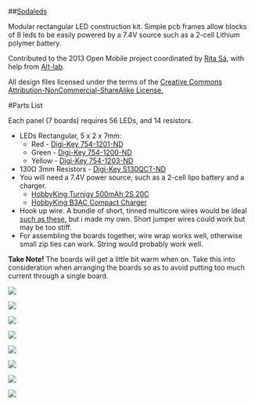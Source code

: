 ##[Sodaleds](http://www.tiago.co.nz/sodaleds.html)

Modular rectangular LED construction kit. Simple pcb frames allow blocks of 8 leds to be easily powered by a 7.4V source such as a 2-cell Lithium polymer battery.

Contributed to the 2013 Open Mobile project coordinated by [Rita Sá](http://www.rita-sa.com/index.html), with help from [Alt-lab](http://altlab.org/).

All design files licensed under the terms of the [Creative Commons Attribution-NonCommercial-ShareAlike License.](http://creativecommons.org/licenses/by-nc-sa/3.0/legalcode)

#Parts List

Each panel (7 boards) requires 56 LEDs, and 14 resistors.
*	LEDs Rectangular, 5 x 2 x 7mm:
	-	Red - [Digi-Key 754-1201-ND](http://www.digikey.co.uk/product-detail/en/WP113IDT/754-1201-ND/1747600)
	-	Green - [Digi-Key 754-1200-ND](http://www.digikey.com/product-detail/en/WP113GDT/754-1200-ND/1747599)
	-	Yellow - [Digi-Key 754-1203-ND](http://www.digikey.com/product-detail/en/WP113YDT/754-1203-ND/1747602)
*	130Ω 3mm Resistors - [Digi-Key S130QCT-ND](http://www.digikey.com/product-detail/en/CFM14JT130R/S130QCT-ND/2617670)
*	You will need a 7.4V power source, such as a 2-cell lipo battery and a charger.
	-	[HobbyKing Turnigy 500mAh 2S 20C](http://hobbyking.com/hobbyking/store/__9187__Turnigy_500mAh_2S_20C_Lipo_Pack.html)
	-	[HobbyKing B3AC Compact Charger](http://hobbyking.com/hobbyking/store/__22410__HobbyKing_B3AC_Compact_Charger.html)
*	Hook up wire.  A bundle of short, tinned multicore wires would be ideal [such as these](http://www.dhgate.com/product/enameled-wire-23mm-1mm-black-short-wire-welding/143403910.html), but i made my own.  Short jumper wires could work but may be too stiff.
*	For assembling the boards together, wire wrap works well, otherwise small zip ties can work.  String would probably work well.

**Take Note!**
The boards will get a little bit warm when on.  Take this into consideration when arranging the boards so as to avoid putting too much current through a single board.

![](http://farm8.staticflickr.com/7396/10709512273_b15f752e4c_o.jpg)

![](http://farm6.staticflickr.com/5488/10709335106_53d182440e_o.jpg)

![](http://farm8.staticflickr.com/7346/10709401335_fe8afc8981_c.jpg)

![](http://farm4.staticflickr.com/3804/10708499273_5062c3a12c_c.jpg)

![](http://farm4.staticflickr.com/3720/10708455343_434a0c9d5c_c.jpg)

![](http://farm3.staticflickr.com/2836/10708334054_a7f9dfbaa0_c.jpg)

![](http://farm6.staticflickr.com/5539/10708442093_f5db036b38_c.jpg)

![](http://farm8.staticflickr.com/7427/10709123915_65be112679_c.jpg)